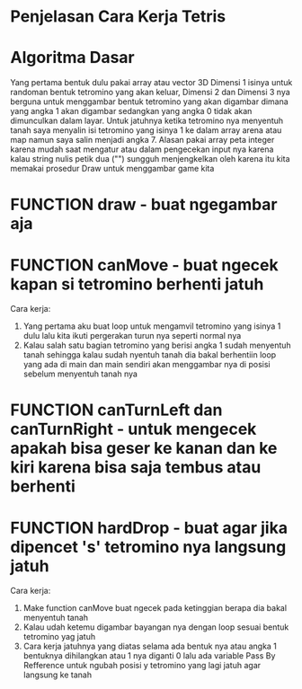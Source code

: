 # Penjelasan Cara Kerja Tetris 

# Algoritma Dasar 
  Yang pertama bentuk dulu pakai array atau vector 3D Dimensi 1 isinya untuk randoman bentuk tetromino yang akan keluar, Dimensi 2 dan Dimensi 3 nya berguna
untuk menggambar bentuk tetromino yang akan digambar dimana yang angka 1 akan digambar sedangkan yang angka 0 tidak akan dimunculkan dalam layar. Untuk jatuhnya
ketika tetromino nya menyentuh tanah saya menyalin isi tetromino yang isinya 1 ke dalam array arena atau map namun saya salin menjadi angka 7. Alasan pakai array
peta integer karena mudah saat mengatur atau dalam pengecekan input nya karena kalau string nulis petik dua ("") sungguh menjengkelkan oleh karena itu kita memakai 
prosedur Draw untuk menggambar game kita

# FUNCTION draw - buat ngegambar aja

# FUNCTION canMove - buat ngecek kapan si tetromino berhenti jatuh 
Cara kerja:
1. Yang pertama aku buat loop untuk mengamvil tetromino yang isinya 1 dulu lalu kita ikuti pergerakan turun nya seperti normal nya
2. Kalau salah satu bagian tetromino yang berisi angka 1 sudah menyentuh tanah sehingga kalau sudah nyentuh tanah dia bakal berhentiin
   loop yang ada di main dan main sendiri akan menggambar nya di posisi sebelum menyentuh tanah nya

# FUNCTION canTurnLeft dan canTurnRight - untuk mengecek apakah bisa geser ke kanan dan ke kiri karena bisa saja tembus atau berhenti

# FUNCTION hardDrop - buat agar jika dipencet 's' tetromino nya langsung jatuh 
Cara kerja: 
1. Make function canMove buat ngecek pada ketinggian berapa dia bakal menyentuh tanah
2. Kalau udah ketemu digambar bayangan nya dengan loop sesuai bentuk tetromino yag jatuh
3. Cara kerja jatuhnya yang diatas selama ada bentuk nya atau angka 1 bentuknya dihilangkan atau 1 nya diganti 0 lalu ada variable
   Pass By Refference untuk ngubah posisi y tetromino yang lagi jatuh agar langsung ke tanah
